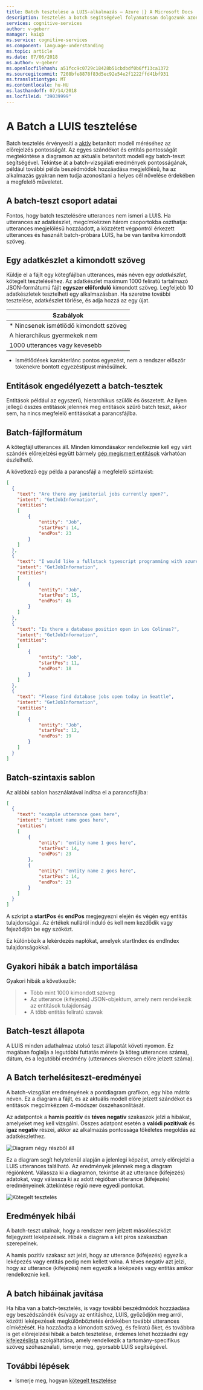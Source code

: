 ```yaml
---
title: Batch tesztelése a LUIS-alkalmazás – Azure |} A Microsoft Docs
description: Tesztelés a batch segítségével folyamatosan dolgozunk azon, pontosítsa és javítható a beszédfelismerés annak az alkalmazás.
services: cognitive-services
author: v-geberr
manager: kaiqb
ms.service: cognitive-services
ms.component: language-understanding
ms.topic: article
ms.date: 07/06/2018
ms.author: v-geberr
ms.openlocfilehash: a51fcc9c0729c18428b51cbdbdf0b6ff13ca1372
ms.sourcegitcommit: 7208bfe8878f83d5ec92e54e2f1222ffd41bf931
ms.translationtype: MT
ms.contentlocale: hu-HU
ms.lasthandoff: 07/14/2018
ms.locfileid: "39039999"
---
```

# <a name="batch-testing-in-luis"></a>A Batch a LUIS tesztelése

Batch tesztelés érvényesíti a [aktív](luis-concept-version.md#active-version) betanított modell méréséhez az előrejelzés pontosságát. Az egyes szándékot és entitás pontosságát megtekintése a diagramon az aktuális betanított modell egy batch-teszt segítségével. Tekintse át a batch-vizsgálati eredmények pontosságának, például további példa beszédmódok hozzáadása megjelölésű, ha az alkalmazás gyakran nem tudja azonosítani a helyes cél növelése érdekében a megfelelő műveletet.

## <a name="group-data-for-batch-test"></a>A batch-teszt csoport adatai
Fontos, hogy batch tesztelésére utterances nem ismeri a LUIS. Ha utterances az adatkészlet, megcímkézzen három csoportokba oszthatja: utterances megjelölésű hozzáadott, a közzétett végpontról érkezett utterances és használt batch-próbára LUIS, ha be van tanítva kimondott szöveg. 

## <a name="a-dataset-of-utterances"></a>Egy adatkészlet a kimondott szöveg
Küldje el a fájlt egy kötegfájlban utterances, más néven egy *adatkészlet*, kötegelt teszteléséhez. Az adatkészlet maximum 1000 feliratú tartalmazó JSON-formátumú fájlt **egyszer előforduló** kimondott szöveg. Legfeljebb 10 adatkészletek tesztelheti egy alkalmazásban. Ha szeretne további tesztelése, adatkészlet törlése, és adja hozzá az egy újat.

|**Szabályok**|
|--|
|* Nincsenek ismétlődő kimondott szöveg|
|A hierarchikus gyermekek nem|
|1000 utterances vagy kevesebb|

* Ismétlődések karakterlánc pontos egyezést, nem a rendszer először tokenekre bontott egyezéstípust minősülnek. 

## <a name="entities-allowed-in-batch-tests"></a>Entitások engedélyezett a batch-tesztek
Entitások például az egyszerű, hierarchikus szülők és összetett. Az ilyen jellegű összes entitások jelennek meg entitások szűrő batch teszt, akkor sem, ha nincs megfelelő entitásokat a parancsfájlba.


<a name="json-file-with-no-duplicates"></a>
<a name="example-batch-file"></a>
## <a name="batch-file-format"></a>Batch-fájlformátum
A kötegfájl utterances áll. Minden kimondásakor rendelkeznie kell egy várt szándék előrejelzési együtt bármely [gép megismert entitások](luis-concept-entity-types.md#types-of-entities) várhatóan észlelhető. 

A következő egy példa a parancsfájl a megfelelő szintaxist:

```JSON
[
  {
    "text": "Are there any janitorial jobs currently open?",
    "intent": "GetJobInformation",
    "entities": 
    [
        {
            "entity": "Job",
            "startPos": 14,
            "endPos": 23
        }
    ]
  },
  {
    "text": "I would like a fullstack typescript programming with azure job",
    "intent": "GetJobInformation",
    "entities": 
    [
        {
            "entity": "Job",
            "startPos": 15,
            "endPos": 46
        }
    ]
  },
  {
    "text": "Is there a database position open in Los Colinas?",
    "intent": "GetJobInformation",
    "entities": 
    [
        {
            "entity": "Job",
            "startPos": 11,
            "endPos": 18
        }
    ]
  },
  {
    "text": "Please find database jobs open today in Seattle",
    "intent": "GetJobInformation",
    "entities": 
    [
        {
            "entity": "Job",
            "startPos": 12,
            "endPos": 19
        }
    ]
  }
]
```

## <a name="batch-syntax-template"></a>Batch-szintaxis sablon

Az alábbi sablon használatával indítsa el a parancsfájlba:

```JSON
[
  {
    "text": "example utterance goes here",
    "intent": "intent name goes here",
    "entities": 
    [
        {
            "entity": "entity name 1 goes here",
            "startPos": 14,
            "endPos": 23
        },
        {
            "entity": "entity name 2 goes here",
            "startPos": 14,
            "endPos": 23
        }
    ]
  }
]
```

A szkript a **startPos** és **endPos** megjegyezni elején és végén egy entitás tulajdonságai. Az értékek nulláról induló és kell nem kezdődik vagy fejeződjön be egy szóközt. 

Ez különbözik a lekérdezés naplókat, amelyek startIndex és endIndex tulajdonságokkal. 


## <a name="common-errors-importing-a-batch"></a>Gyakori hibák a batch importálása
Gyakori hibák a következők: 

> * Több mint 1000 kimondott szöveg
> * Az utterance (kifejezés) JSON-objektum, amely nem rendelkezik az entitások tulajdonság
> * A több entitás feliratú szavak

## <a name="batch-test-state"></a>Batch-teszt állapota
A LUIS minden adathalmaz utolsó teszt állapotát követi nyomon. Ez magában foglalja a legutóbbi futtatás mérete (a köteg utterances száma), dátum, és a legutóbbi eredmény (utterances sikeresen előre jelzett száma).

<a name="sections-of-the-results-chart"></a>
## <a name="batch-test-results"></a>A Batch terhelésiteszt-eredményei
A batch-vizsgálat eredményének a pontdiagram grafikon, egy hiba mátrix néven. Ez a diagram a fájlt, és az aktuális modell előre jelzett szándékot és entitások megcímkézzen 4-módszer összehasonlítását. 

Az adatpontok a **hamis pozitív** és **téves negatív** szakaszok jelzi a hibákat, amelyeket meg kell vizsgálni. Összes adatpont esetén a **valódi pozitívak** és **igaz negatív** részei, akkor az alkalmazás pontossága tökéletes megoldás az adatkészlethez.

![Diagram négy részből áll](./media/luis-concept-batch-test/chart-sections.png)

Ez a diagram segít helytelenül alapján a jelenlegi képzést, amely előrejelzi a LUIS utterances található. Az eredmények jelennek meg a diagram régiónként. Válassza ki a diagramon, tekintse át az utterance (kifejezés) adatokat, vagy válassza ki az adott régióban utterance (kifejezés) eredményeinek áttekintése régió neve egyedi pontokat.

![Kötegelt tesztelés](./media/luis-concept-batch-test/batch-testing.png)

## <a name="errors-in-the-results"></a>Eredmények hibái
A batch-teszt utalnak, hogy a rendszer nem jelzett másolóeszközt feljegyzett leképezések. Hibák a diagram a két piros szakaszban szerepelnek. 

A hamis pozitív szakasz azt jelzi, hogy az utterance (kifejezés) egyezik a leképezés vagy entitás pedig nem kellett volna. A téves negatív azt jelzi, hogy az utterance (kifejezés) nem egyezik a leképezés vagy entitás amikor rendelkeznie kell. 

## <a name="fixing-batch-errors"></a>A batch hibáinak javítása
Ha hiba van a batch-tesztelés, is vagy további beszédmódok hozzáadása egy beszédszándék és/vagy az entitáshoz, LUIS, győződjön meg arról, közötti leképezések megkülönböztetés érdekében további utterances címkézését. Ha hozzáadta a kimondott szöveg, és feliratú őket, és továbbra is get előrejelzési hibák a batch tesztelése, érdemes lehet hozzáadni egy [kifejezéslista](luis-concept-feature.md) szolgáltatása, amely rendelkezik a tartomány-specifikus szöveg szóhasználati, ismerje meg, gyorsabb LUIS segítségével. 

## <a name="next-steps"></a>További lépések

* Ismerje meg, hogyan [kötegelt tesztelése](luis-how-to-batch-test.md)

